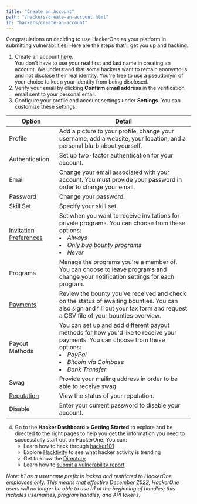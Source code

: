 ```yaml
---
title: "Create an Account"
path: "/hackers/create-an-account.html"
id: "hackers/create-an-account"
---
```


Congratulations on deciding to use HackerOne as your platform in submitting vulnerabilities! Here are the steps that'll get you up and hacking:

1. Create an account [here](https://hackerone.com/users/sign_up). <br>You don't have to use your real first and last name in creating an account. We understand that some hackers want to remain anonymous and not disclose their real identity. You're free to use a pseudonym of your choice to keep your identity from being disclosed.
2. Verify your email by clicking **Confirm email address** in the verification email sent to your personal email.  
3. Configure your profile and account settings under **Settings**. You can customize these settings:

Option | Detail
------ | -------
Profile | Add a picture to your profile, change your username, add a website, your location, and a personal blurb about yourself.
Authentication | Set up two-factor authentication for your account.
Email | Change your email associated with your account. You must provide your password in order to change your email.
Password | Change your password.
Skill Set | Specify your skill set.
[Invitation Preferences](/hackers/invitations.html) | Set when you want to receive invitations for private programs. You can choose from these options:<li>*Always*</li><li>*Only bug bounty programs*</li><li>*Never*</li>
Programs | Manage the programs you're a member of. You can choose to leave programs and change your notification settings for each program.
[Payments](/hackers/payments.html) | Review the bounty you've received and check on the status of awaiting bounties. You can also sign and fill out your tax form and request a CSV file of your bounties overview.
Payout Methods | You can set up and add different payout methods for how you'd like to receive your payments. You can choose from these options: <li>*PayPal*</li><li>*Bitcoin via Coinbase*</li><li>*Bank Transfer*</li>
Swag | Provide your mailing address in order to be able to receive swag.
[Reputation](/hackers/reputation.html) | View the status of your reputation.
Disable | Enter your current password to disable your account.

4. Go to the **Hacker Dashboard > Getting Started** to explore and be directed to the right pages to help you get the information you need to successfully start out on HackerOne. You can:
   * Learn how to hack through [hacker101](hacker101.html)
   * Explore [Hacktivity](hacktivity.html) to see what hacker activity is trending
   * Get to know the [Directory](directory.html)
   * Learn how to [submit a vulnerability report](submitting-reports.html)

*Note: h1 as a username prefix is locked and restricted to HackerOne employees only. This means that effective December 2022, HackerOne users will no longer be able to use h1 at the beginning of handles; this includes usernames, program handles, and API tokens.*
